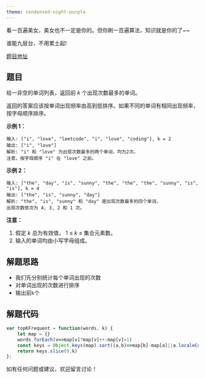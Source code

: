 ```yaml
---
theme: condensed-night-purple
---
```


看一百遍美女，美女也不一定是你的。但你刷一百遍算法，知识就是你的了~~

谁能九层台，不用累土起!

[题目地址](https://leetcode-cn.com/problems/top-k-frequent-words/)

<!-- more -->


## 题目

给一非空的单词列表，返回前 *k* 个出现次数最多的单词。

返回的答案应该按单词出现频率由高到低排序。如果不同的单词有相同出现频率，按字母顺序排序。

**示例 1：**

```
输入: ["i", "love", "leetcode", "i", "love", "coding"], k = 2
输出: ["i", "love"]
解析: "i" 和 "love" 为出现次数最多的两个单词，均为2次。
注意，按字母顺序 "i" 在 "love" 之前。
```

**示例 2：**

```
输入: ["the", "day", "is", "sunny", "the", "the", "the", "sunny", "is", "is"], k = 4
输出: ["the", "is", "sunny", "day"]
解析: "the", "is", "sunny" 和 "day" 是出现次数最多的四个单词，
出现次数依次为 4, 3, 2 和 1 次。
```

**注意：**

1.  假定 *k* 总为有效值， 1 ≤ *k* ≤ 集合元素数。
1.  输入的单词均由小写字母组成。

## 解题思路

- 我们先分别统计每个单词出现的次数
- 对单词出现的次数进行排序
- 输出前`k`个

## 解题代码

```js
var topKFrequent = function(words, k) {
    let map = {}
    words.forEach(v=>map[v]?map[v]++:map[v]=1)
    const keys = Object.keys(map).sort((a,b)=>map[b]-map[a]||a.localeCompare(b))
    return keys.slice(0,k)
};
```

如有任何问题或建议，欢迎留言讨论！

